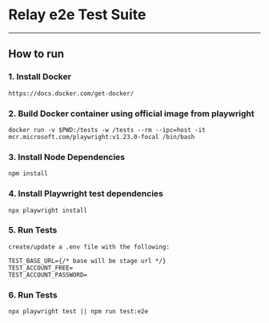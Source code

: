 # Relay e2e Test Suite

---

## How to run

### 1. Install Docker

```
https://docs.docker.com/get-docker/
```

### 2. Build Docker container using official image from playwright

```
docker run -v $PWD:/tests -w /tests --rm --ipc=host -it mcr.microsoft.com/playwright:v1.23.0-focal /bin/bash
```

### 3. Install Node Dependencies

```
npm install
```

### 4. Install Playwright test dependencies

```
npx playwright install
```

### 5. Run Tests

```
create/update a .env file with the following:

TEST_BASE_URL={/* base will be stage url */}
TEST_ACCOUNT_FREE=
TEST_ACCOUNT_PASSWORD=
```

### 6. Run Tests

```
npx playwright test || npm run test:e2e
```